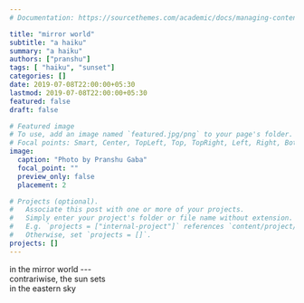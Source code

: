 ```yaml
---
# Documentation: https://sourcethemes.com/academic/docs/managing-content/

title: "mirror world"
subtitle: "a haiku"
summary: "a haiku"
authors: ["pranshu"]
tags: [ "haiku", "sunset"]
categories: []
date: 2019-07-08T22:00:00+05:30
lastmod: 2019-07-08T22:00:00+05:30
featured: false
draft: false

# Featured image
# To use, add an image named `featured.jpg/png` to your page's folder.
# Focal points: Smart, Center, TopLeft, Top, TopRight, Left, Right, BottomLeft, Bottom, BottomRight.
image:
  caption: "Photo by Pranshu Gaba"
  focal_point: ""
  preview_only: false
  placement: 2

# Projects (optional).
#   Associate this post with one or more of your projects.
#   Simply enter your project's folder or file name without extension.
#   E.g. `projects = ["internal-project"]` references `content/project/deep-learning/index.md`.
#   Otherwise, set `projects = []`.
projects: []
---
```

in the mirror world ---  
contrariwise, the sun sets   
in the eastern sky
